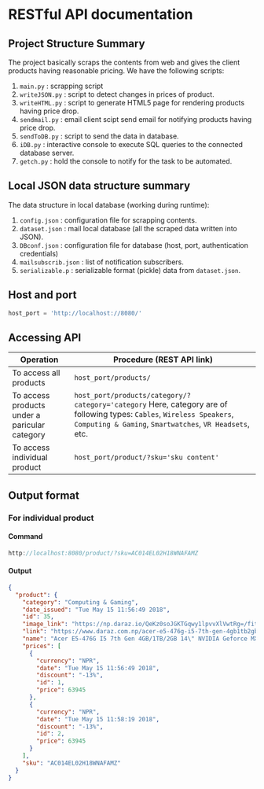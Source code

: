 # RESTful API documentation

## Project Structure Summary
The project basically scraps the contents from web and gives the client products having reasonable pricing. We have the following scripts:
1.  `main.py` : scrapping script 
2.  `writeJSON.py` : script to detect changes in prices of product.
3.  `writeHTML.py` : script to generate HTML5 page for rendering products having price drop.  
4.  `sendmail.py` : email client scipt send email for notifying products having price drop.
5.  `sendToDB.py` : script to send the data in database.
6.  `iDB.py` : interactive console to execute SQL queries to the connected database server.
7.  `getch.py` : hold the console to notify for the task to be automated.

## Local JSON data structure summary
The data structure in local database (working during runtime):
1. `config.json` : configuration file for scrapping contents.
2. `dataset.json` : mail local database (all the scraped data written into JSON).
3. `DBconf.json` : configuration file for database (host, port, authentication credentials)
4. `mailsubscrib.json` : list of notification subscribers.
5. `serializable.p` : serializable format (pickle) data from `dataset.json`.

## Host and port
```python
host_port = 'http://localhost://8080/'
```

## Accessing API
 Operation | Procedure (REST API link) 
| --------- | ----------|
| To access all products | `host_port/products/` |
| To access products under a paricular category | `host_port/products/category/?category='category` Here, category are of following types: `Cables`, `Wireless Speakers`, `Computing & Gaming`, `Smartwatches`, `VR Headsets`, etc. 
| To access individual product | `host_port/product/?sku='sku content'` |

## Output format
### For individual product
#### Command
```js
http://localhost:8080/product/?sku=AC014EL02H18WNAFAMZ
```
#### Output
```json
{
  "product": {
    "category": "Computing & Gaming", 
    "date_issued": "Tue May 15 11:56:49 2018", 
    "id": 35, 
    "image_link": "https://np.daraz.io/QeKz0soJGKTGqwy1lpvvXlVwtRg=/fit-in/220x220/filters:fill(white):sharpen(1,0,false):quality(80)/product/04/154/1.jpg?5576", 
    "link": "https://www.daraz.com.np/acer-e5-476g-i5-7th-gen-4gb1tb2gb-14-nvidia-geforce-mx-130-2gb-ddr5-graphics-laptop-black-45140.html", 
    "name": "Acer E5-476G I5 7th Gen 4GB/1TB/2GB 14\" NVIDIA Geforce MX 130 2GB DDR5 Graphics Laptop - Black", 
    "prices": [
      {
        "currency": "NPR", 
        "date": "Tue May 15 11:56:49 2018", 
        "discount": "-13%", 
        "id": 1, 
        "price": 63945
      }, 
      {
        "currency": "NPR", 
        "date": "Tue May 15 11:58:19 2018", 
        "discount": "-13%", 
        "id": 2, 
        "price": 63945
      }
    ], 
    "sku": "AC014EL02H18WNAFAMZ"
  }
}
```